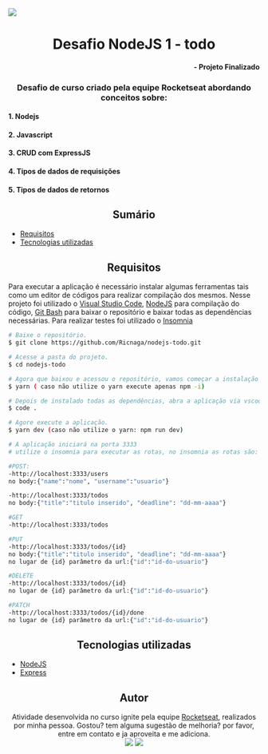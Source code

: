 <img src="https://img.shields.io/github/license/Ricnaga/nodejs-todo?label=License&style=for-the-badge"/>

# <div align="center"> Desafio NodeJS 1 - todo </div>

#### <div align="right">- Projeto Finalizado <div>

### <div align="center"> Desafio de curso criado pela equipe Rocketseat abordando conceitos sobre: </div>

#### 1. Nodejs
#### 2. Javascript
#### 3. CRUD com ExpressJS 
#### 4. Tipos de dados de requisições
#### 5. Tipos de dados de retornos


## <div align="center"> Sumário </div>
<!--ts-->
   - [Requisitos](#<div-align="center">Requisitos</div>)
   - [Tecnologias utilizadas](#<div-align="center">Tecnologias-utilizadas</div>)
<!--te-->

## <div align="center">Requisitos</div>
Para executar a aplicação é necessário instalar algumas ferramentas tais como um editor de códigos para realizar compilação dos mesmos. Nesse projeto foi utilizado o [Visual Studio Code](https://code.visualstudio.com/), [NodeJS](https://nodejs.org/en/) para compilação do código, [Git Bash](https://gitforwindows.org/) para baixar o repositório e baixar todas as dependências necessárias. Para realizar testes foi utilizado o [Insomnia](https://insomnia.rest/download/)

```bash
# Baixe o repositório.
$ git clone https://github.com/Ricnaga/nodejs-todo.git

# Acesse a pasta do projeto.
$ cd nodejs-todo

# Agora que baixou e acessou o repositório, vamos começar a instalação das dependências.
$ yarn ( caso não utilize o yarn execute apenas npm -i)

# Depois de instalado todas as dependências, abra a aplicação via vscode
$ code .

# Agore execute a aplicação.
$ yarn dev (caso não utilize o yarn: npm run dev)

# A aplicação iniciará na porta 3333 
# utilize o insomnia para executar as rotas, no insomnia as rotas são:

#POST:
-http://localhost:3333/users
no body:{"name":"nome", "username":"usuario"}

-http://localhost:3333/todos
no body:{"title":"titulo inserido", "deadline": "dd-mm-aaaa"}

#GET
-http://localhost:3333/todos

#PUT
-http://localhost:3333/todos/{id}
no body:{"title":"titulo inserido", "deadline": "dd-mm-aaaa"}
no lugar de {id} parâmetro da url:{"id":"id-do-usuario"}

#DELETE
-http://localhost:3333/todos/{id}
no lugar de {id} parâmetro da url:{"id":"id-do-usuario"}

#PATCH
-http://localhost:3333/todos/{id}/done
no lugar de {id} parâmetro da url:{"id":"id-do-usuario"}

```

##  <div align="center">Tecnologias utilizadas</div>
- [NodeJS](https://nodejs.org/en/)
- [Express](https://expressjs.com/pt-br/starter/installing.html)


## <div align="center">Autor</div>
<div align="center">Atividade desenvolvida no curso ignite pela equipe <a href="https://rocketseat.com.br/">Rocketseat</a>, realizados por minha pessoa.
Gostou? tem alguma sugestão de melhoria? por favor, entre em contato e ja aproveita e me adiciona.<br>
<a href="https://www.linkedin.com/in/ricardo-nagatomy"><img src="https://img.shields.io/badge/-RicardoNaga-blue?style=flat-square&logo=Linkedin&logoColor=white"></a>
<a href="https://app.rocketseat.com.br/me/ricardo-nagatomy"><img src="https://img.shields.io/badge/-Rocketseat-000?style=flat-square&logo=&logoColor=white"></a>
</div>
